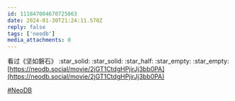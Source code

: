 ```yaml
---
id: 111847004670725063
date: 2024-01-30T21:24:11.570Z
reply: false
tags: ['neodb']
media_attachments: 0
---
```


看过《坚如磐石》 :star_solid: :star_solid: :star_half: :star_empty: :star_empty:   
[https://neodb.social/movie/2jGT1CtdgHPjirJj3bb0PA](https://neodb.social/movie/2jGT1CtdgHPjirJj3bb0PA)

[#NeoDB](https://e5n.cc/tags/NeoDB)

